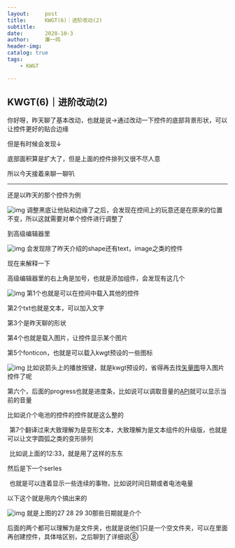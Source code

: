 ```yaml
---
layout:     post
title:      KWGT(6)｜进阶改动(2)
subtitle:   
date:       2020-10-3
author:     廉一鸣
header-img: 
catalog: true
tags:
    - KWGT

---
```


## KWGT(6)｜进阶改动(2)

你好呀，昨天聊了基本改动，也就是说→通过改动一下控件的底部背景形状，可以让控件更好的贴合边缘

但是有时候会发现↓

底部面积算是扩大了，但是上面的控件排列又很不尽人意

所以今天接着来聊一聊叭

------

还是以昨天的那个控件为例

![img](https://mmbiz.qpic.cn/mmbiz_jpg/tMsLbdfwxoOMSwhcKIRMzINKLCKLrniapyXvekqzDyavwAS7biaQTGa8vay4lBycqBQfE7yFia0TTgtg2bRibHabwg/640?wx_fmt=jpeg&tp=webp&wxfrom=5&wx_lazy=1&wx_co=1)
调整黑底让他贴和边缘了之后，会发现在控间上的玩意还是在原来的位置不变，所以这就需要对单个控件进行调整了

到高级编辑器里

![img](https://mmbiz.qpic.cn/mmbiz_jpg/tMsLbdfwxoOMSwhcKIRMzINKLCKLrniapic9VgQPrAaw8b6aVrq10OxnKGTAgOwsibbwdEEozxVcLibxXj3W57vYiaw/640?wx_fmt=jpeg&tp=webp&wxfrom=5&wx_lazy=1&wx_co=1)
会发现除了昨天介绍的shape还有text，image之类的控件

现在来解释一下

高级编辑器里的右上角是加号，也就是添加组件，会发现有这几个

![img](https://mmbiz.qpic.cn/mmbiz_jpg/tMsLbdfwxoOMSwhcKIRMzINKLCKLrniapahEjziaWNnbLTiaBLtzWvTIticHVvicyQe3CaVPKztpm82yq9DT72P5Bng/640?wx_fmt=jpeg&tp=webp&wxfrom=5&wx_lazy=1&wx_co=1)
第1个也就是可以在控间中载入其他的控件

第2个txt也就是文本，可以加入文字

第3个是昨天聊的形状

第4个也就是载入图片，让控件显示某个图片

第5个fonticon，也就是可以载入kwgt预设的一些图标

![img](https://mmbiz.qpic.cn/mmbiz_jpg/tMsLbdfwxoOMSwhcKIRMzINKLCKLrniapGjh2mRJEe75XeNIdG1DOQSSE1LBG1Vm3hdrsQ7kV2DLhfzu5AqxZUw/640?wx_fmt=jpeg&tp=webp&wxfrom=5&wx_lazy=1&wx_co=1)
比如说箭头上的播放按键，就是kwgt预设的，省得再去找[矢量图](https://mp.weixin.qq.com/s?__biz=MzI4Nzc2MzA3OQ==&mid=2247485062&idx=2&sn=503c195d337c92c98246dbd513eec90b&scene=21#wechat_redirect)导入图片控件了呢

第六个，后面的progress也就是进度条，比如说可以调取音量的[API](https://mp.weixin.qq.com/s?__biz=MzI4Nzc2MzA3OQ==&mid=2247483881&idx=2&sn=d76db1ea24440efa813c210e274fb949&scene=21#wechat_redirect)就可以显示当前的音量

比如说介个电池的控件的控件就是这么整的

![img](data:image/gif;base64,iVBORw0KGgoAAAANSUhEUgAAAAEAAAABCAYAAAAfFcSJAAAADUlEQVQImWNgYGBgAAAABQABh6FO1AAAAABJRU5ErkJggg==)
第7个翻译过来大致理解为是变形文本，大致理解为是文本组件的升级版，也就是可以让文字圆弧之类的变形排列

![img](data:image/gif;base64,iVBORw0KGgoAAAANSUhEUgAAAAEAAAABCAYAAAAfFcSJAAAADUlEQVQImWNgYGBgAAAABQABh6FO1AAAAABJRU5ErkJggg==)
比如说上面的12:33，就是用了这样的东东

然后是下一个serIes

![img](data:image/gif;base64,iVBORw0KGgoAAAANSUhEUgAAAAEAAAABCAYAAAAfFcSJAAAADUlEQVQImWNgYGBgAAAABQABh6FO1AAAAABJRU5ErkJggg==)
也就是可以连着显示一些连续的事物，比如说时间日期或者电池电量

以下这个就是用内个搞出来的

![img](https://mmbiz.qpic.cn/mmbiz_jpg/tMsLbdfwxoOMSwhcKIRMzINKLCKLrniapicVogIwuL8XeGibS0McVJdmHXXFU9mBIxeptYNiax7lKibxcxcmkfERKwg/640?wx_fmt=jpeg&tp=webp&wxfrom=5&wx_lazy=1&wx_co=1)
就是上图的27 28 29 30那些日期就是介个

后面的两个都可以理解为是文件夹，也就是说他们只是一个空文件夹，可以在里面再创建控件，具体啥区别，之后聊到了详细说⑧



